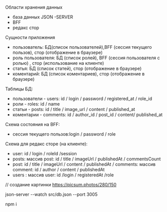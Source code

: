 Области хранения данных

- база данных JSON -SERVER
- BFF
- редакс стор

Сущности приложения

- пользователь: БД(список пользователей),BFF (сессия текущего пользов), стор (отображение в браузере)
- роль пользователя: БД (список ролей), BFF (сессия пользователя с ролью) , стор (использование на клиенте)
- статья: БД (список статей), стор (отображение в браузере)
- коментарий: БД (список коментариев), стор (отображение в браузере)

Таблицы БД:

- пользователи - users: id / login / password / registered_at / role_id
- роли - roles: id / name
- статьи - posts: id / title / image_url / content / published_at
- коментарии - comments: id / author_id / post_id / content/ published_at

Схема состояния на BFF:

- сессия текущего пользов:login / password / role

Схема для редакс сторе (на клиенте):

- user: id / login / roleId /session
- posts: массив post: id / title / imageUrl / publishedAt / commentsCount
- post: id / title / imageUrl / content / publishedAt / comments: массив comment: id / author / content / publishedAt
- users : массив user: id /login / registeredAt /role

// создание картинки
https://picsum.photos/280/150

json-server --watch src/db.json --port 3005

npm i
